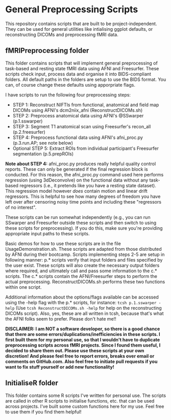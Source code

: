 # General Preprocessing Scripts
This repository contains scripts that are built to be project-independent. They can be used for general utilities like intialising ggplot defaults, or reconstructing DICOMs and preprocessing fMRI data.

## fMRIPreprocessing folder
This folder contains scripts that will implement general preprocessing of task-based and resting state fMRI data using AFNI and Freesurfer. These scripts check input, process data and organise it into BIDS-compliant folders. All default paths in the folders are setup to use the BIDS format. You can, of course change these defaults using apporpriate flags.

I have scripts to run the following four preprocessing steps:
 * STEP 1: Reconstruct NIFTIs from functional, anatomical and field map DICOMs using AFNI's dcm2niix_afni (ReconstructDICOMs.sh)
 * STEP 2: Preprocess anatomical data using AFNI's @SSwarper (p.1.sswarper)
 * STEP 3: Segment T1 anatomical scan using Freesurfer's recon_all (p.2.freesurfer)
 * STEP 4: Preprocess functional data using AFNI's afni_proc.py (p.3.run.AP; see note below)
 * Optional STEP 5: Extract ROIs from individual participant's Freesurfer segmentation (p.5.prepROIs)

**Note about STEP 4:** afni_proc.py produces really helpful quality control reports. These can only be generated if the final regression block is conducted. For this reason, the afni_proc.py command used here performs regression (using 3dDeconvolve) on the functional data without any task-based regressors (i.e., it pretends like you have a resting state dataset). This regression model however *does* contain motion and linear drift regressors. This is helpful to see how many degrees of freedom you have left over after censoring noisy time points and including these "regressors of no interest".


These scripts can be run somewhat independently (e.g., you can run SSwarper and Freesurfer outside these scripts and then switch to using these scripts for preprocessing). If you do this, make sure you're providing appropriate input paths to these scripts.

Basic demos for how to use these scripts are in the file UsageDemonstration.sh. These scripts are adapted from those distributed by AFNI during their bootcamp.  Scripts implementing steps 2-5 are setup in following manner: p.* scripts verify that input folders and files specified by the user exist. These scripts will also create the necessary output folders where required, and ultimately call and pass some information to the c.* scripts. The c.* scripts contain the AFNI/Freesurfer steps to perform the actual preprocessing. ReconstructDICOMs.sh performs these two functions within one script. 

Additional information about the options/flags available can be accessed using the -help flag with the p.* scripts, for instance:
`tcsh p.1.sswarper -help`
(Use `tcsh ReconstructDICOMs.sh -help` for help on the reconstructing DICOMs script). Also, yes, these are all written in tcsh, because that's what the AFNI folks seem to prefer. Please don't hate me!!

**DISCLAIMER: I am NOT a software developer, so there is a good chance that there are some errors/duplications/inefficiencies in these scripts. I first built them for my personal use, so that I wouldn't have to duplicate preprocessing scripts across fMRI projects. Since I found them useful, I decided to share them out. Please use these scripts at your own discretion! And please feel free to report errors, breaks over email or comments on GitHub.com. Also feel free to initiate pull requests if you want to fix stuff yourself or add new functionality!**

## InitialiseR folder
This folder contains some R scripts I've written for personal use. The scripts are called in other R scripts to initialise functions, etc. that can be used across projects. I've built some custom functions here for my use. Feel free to use them if you find them helpful!

